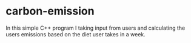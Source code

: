 # carbon-emission
In this simple C++ program I taking input from users and calculating the users emissions based on the diet user takes in a week.
